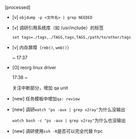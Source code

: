 [processed]

* [v] `objdump -p <文件名> | grep NEEDED`

* [v] 调研引用系统库（如 /usr/include）的标签

    `set tags=./tags,./TAGS,tags,TAGS,/path/to/other/tags`

* [v] 内存屏障（`rmb()`, `wmb()`）

    ~ 17:37

* [O] reorg linux driver

    17:38 ~ 

    关注中断部分，增加 qa unit

* [new] 任务模板中增加`qa: review`

* [new] 调研`watch "ps -aux | grep v2ray"`为什么没输出

    `watch bash -c "ps -aux | grep v2ray"`为什么也没输出

* [new] 调研使用`ssh -R`是否可以完全代替 frpc